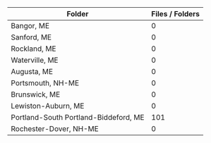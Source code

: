 | Folder                                |   Files / Folders |
|---------------------------------------|-------------------|
| Bangor, ME                            |                 0 |
| Sanford, ME                           |                 0 |
| Rockland, ME                          |                 0 |
| Waterville, ME                        |                 0 |
| Augusta, ME                           |                 0 |
| Portsmouth, NH-ME                     |                 0 |
| Brunswick, ME                         |                 0 |
| Lewiston-Auburn, ME                   |                 0 |
| Portland-South Portland-Biddeford, ME |               101 |
| Rochester-Dover, NH-ME                |                 0 |